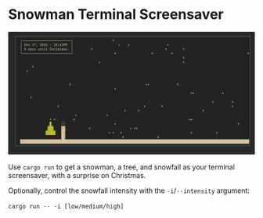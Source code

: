 # Snowman Terminal Screensaver

![](screenshot.png)

Use `cargo run` to get a snowman, a tree, and snowfall as your terminal screensaver, with a surprise on Christmas.

Optionally, control the snowfall intensity with the `-i`/`--intensity` argument:

`cargo run -- -i [low/medium/high]`
